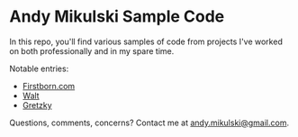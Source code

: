 Andy Mikulski Sample Code
===

In this repo, you'll find various samples of code from projects I've worked on both professionally and in my spare time.

Notable entries:
- [Firstborn.com](Work/Firstborn%20(2013-14))
- [Walt](Personal/walt)
- [Gretzky](Work/Mondo%20Robot%20(2015)/gretzky)

Questions, comments, concerns? Contact me at [andy.mikulski@gmail.com](andy.mikulski@gmail.com).